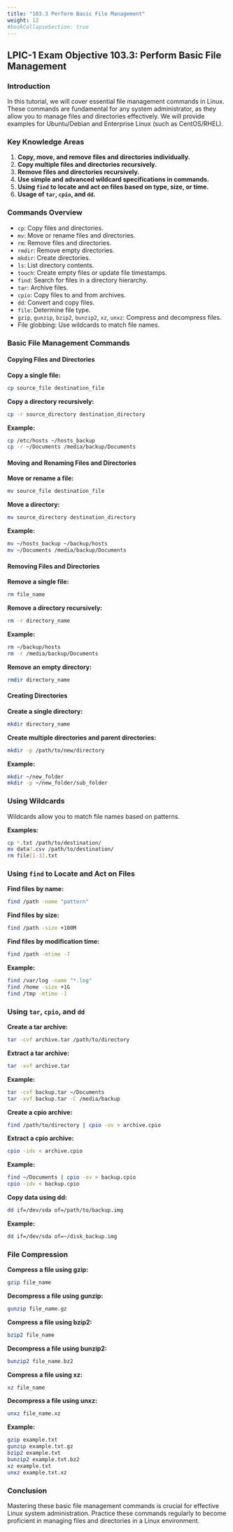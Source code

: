 ```yaml
---
title: "103.3 Perform Basic File Management"
weight: 12
#bookCollapseSection: true
---
```


## LPIC-1 Exam Objective 103.3: Perform Basic File Management

### Introduction

In this tutorial, we will cover essential file management commands in Linux. These commands are fundamental for any system administrator, as they allow you to manage files and directories effectively. We will provide examples for Ubuntu/Debian and Enterprise Linux (such as CentOS/RHEL).

### Key Knowledge Areas

1. **Copy, move, and remove files and directories individually.**
2. **Copy multiple files and directories recursively.**
3. **Remove files and directories recursively.**
4. **Use simple and advanced wildcard specifications in commands.**
5. **Using `find` to locate and act on files based on type, size, or time.**
6. **Usage of `tar`, `cpio`, and `dd`.**

### Commands Overview

- `cp`: Copy files and directories.
- `mv`: Move or rename files and directories.
- `rm`: Remove files and directories.
- `rmdir`: Remove empty directories.
- `mkdir`: Create directories.
- `ls`: List directory contents.
- `touch`: Create empty files or update file timestamps.
- `find`: Search for files in a directory hierarchy.
- `tar`: Archive files.
- `cpio`: Copy files to and from archives.
- `dd`: Convert and copy files.
- `file`: Determine file type.
- `gzip`, `gunzip`, `bzip2`, `bunzip2`, `xz`, `unxz`: Compress and decompress files.
- File globbing: Use wildcards to match file names.

### Basic File Management Commands

#### Copying Files and Directories

**Copy a single file:**
```bash
cp source_file destination_file
```

**Copy a directory recursively:**
```bash
cp -r source_directory destination_directory
```

**Example:**
```bash
cp /etc/hosts ~/hosts_backup
cp -r ~/Documents /media/backup/Documents
```

#### Moving and Renaming Files and Directories

**Move or rename a file:**
```bash
mv source_file destination_file
```

**Move a directory:**
```bash
mv source_directory destination_directory
```

**Example:**
```bash
mv ~/hosts_backup ~/backup/hosts
mv ~/Documents /media/backup/Documents
```

#### Removing Files and Directories

**Remove a single file:**
```bash
rm file_name
```

**Remove a directory recursively:**
```bash
rm -r directory_name
```

**Example:**
```bash
rm ~/backup/hosts
rm -r /media/backup/Documents
```

**Remove an empty directory:**
```bash
rmdir directory_name
```

#### Creating Directories

**Create a single directory:**
```bash
mkdir directory_name
```

**Create multiple directories and parent directories:**
```bash
mkdir -p /path/to/new/directory
```

**Example:**
```bash
mkdir ~/new_folder
mkdir -p ~/new_folder/sub_folder
```

### Using Wildcards

Wildcards allow you to match file names based on patterns.

**Examples:**
```bash
cp *.txt /path/to/destination/
mv data?.csv /path/to/destination/
rm file[1-3].txt
```

### Using `find` to Locate and Act on Files

**Find files by name:**
```bash
find /path -name "pattern"
```

**Find files by size:**
```bash
find /path -size +100M
```

**Find files by modification time:**
```bash
find /path -mtime -7
```

**Example:**
```bash
find /var/log -name "*.log"
find /home -size +1G
find /tmp -mtime -1
```

### Using `tar`, `cpio`, and `dd`

**Create a tar archive:**
```bash
tar -cvf archive.tar /path/to/directory
```

**Extract a tar archive:**
```bash
tar -xvf archive.tar
```

**Example:**
```bash
tar -cvf backup.tar ~/Documents
tar -xvf backup.tar -C /media/backup
```

**Create a cpio archive:**
```bash
find /path/to/directory | cpio -ov > archive.cpio
```

**Extract a cpio archive:**
```bash
cpio -idv < archive.cpio
```

**Example:**
```bash
find ~/Documents | cpio -ov > backup.cpio
cpio -idv < backup.cpio
```

**Copy data using dd:**
```bash
dd if=/dev/sda of=/path/to/backup.img
```

**Example:**
```bash
dd if=/dev/sda of=~/disk_backup.img
```

### File Compression

**Compress a file using gzip:**
```bash
gzip file_name
```

**Decompress a file using gunzip:**
```bash
gunzip file_name.gz
```

**Compress a file using bzip2:**
```bash
bzip2 file_name
```

**Decompress a file using bunzip2:**
```bash
bunzip2 file_name.bz2
```

**Compress a file using xz:**
```bash
xz file_name
```

**Decompress a file using unxz:**
```bash
unxz file_name.xz
```

**Example:**
```bash
gzip example.txt
gunzip example.txt.gz
bzip2 example.txt
bunzip2 example.txt.bz2
xz example.txt
unxz example.txt.xz
```

### Conclusion

Mastering these basic file management commands is crucial for effective Linux system administration. Practice these commands regularly to become proficient in managing files and directories in a Linux environment.
